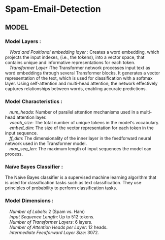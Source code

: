 # Spam-Email-Detection
## MODEL
### **Model Layers :**</br>
  &emsp;_Word and Positional embedding layer_ : Creates a word embedding, which projects the input indexes, (i.e., the tokens), into a vector space, that contains unique and informative representations for each token.</br>
  &emsp;_Transformer Layer_ :The Transformer network processes input text as word embeddings through several Transformer blocks. It generates a vector representation of the text, which is used for classification with a softmax layer. Using self-attention and multi-head attention, the network effectively captures relationships between words, enabling accurate predictions.</br> 
### **Model Characteristics :**</br>
&emsp;_num_heads_: Number of parallel attention mechanisms used in a multi-head attention layer.</br>
&emsp;_vocab_size_: The total number of unique tokens in the model's vocabulary.</br>
&emsp;_embed_dim_: The size of the vector representation for each token in the input sequence.</br>
&emsp;_ff_dim_: The dimensionality of the inner layer in the feedforward neural network used in the Transformer model.</br>
&emsp;_max_seq_len_: The maximum length of input sequences the model can process.</br>
### Naïve Bayes Classifier : 
The Naïve Bayes classifier is a supervised machine learning algorithm that is used for classification tasks such as text classification. They use principles of probability to perform classification tasks.</br>

### **Model Dimensions :**</br>
&emsp;_Number of Labels_: 2 (Spam vs. Ham)</br>
&emsp;_Input Sequence Length_: Up to 512 tokens.</br>
&emsp;_Number of Transformer Layers_: 6 layers.</br>
&emsp;_Number of Attention Heads per Layer_: 12 heads.</br>
&emsp;_Intermediate Feedforward Layer Size_: 3072.</br>
